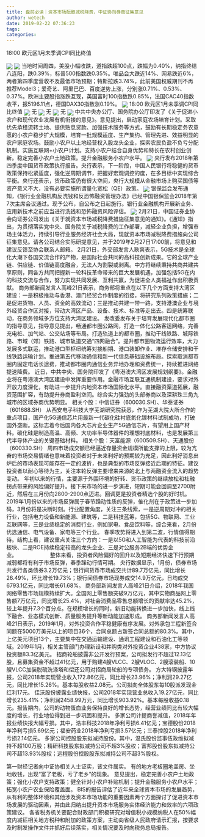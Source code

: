 ```yaml
---
title: 盘前必读｜资本市场酝酿减税降费，中证协向券商征集意见
author: wetech
date: 2019-02-22 07:36:23
tags: 
categories: 
---
```

18:00 欧元区1月未季调CPI同比终值
<!-- more -->
<img align="center" border="0" src="https://imgcdn.yicai.com/uppics/images/2018/11/5795dce2c13c12cd19ef68151420a6d2.jpg" />
<img align="center" border="0" src="https://imgcdn.yicai.com/uppics/images/2019/02/19632237fde0d962252465b641050a9a.jpg" />
当地时间周四，美股小幅收跌，道指跌超100点，跌幅为0.40%，纳指终结八连阳，跌0.39%，标普500指数跌0.35%。唯品会大跌近14%、网易跌近6%，两者第四季度营收不及最低市场预期；特斯拉跌3.74%，此前美国权威期刊不再推荐Model3；爱奇艺、阿里巴巴、百度逆势上涨，分别涨0.71%、0.53%、0.37%。欧洲主要股指涨跌互现，英国富时100指数跌0.85%，法国CAC40指数收平，报5196.11点，德国DAX30指数涨0.19%。
<img align="center" border="0" src="https://imgcdn.yicai.com/uppics/images/2018/11/1115fd943822077aad8679290e0a4854.jpg" />
18:00 欧元区1月未季调CPI同比终值
<img align="center" border="0" src="https://imgcdn.yicai.com/uppics/images/2019/02/33031770880a94d64cf01bbde0e81d5b.jpg" />
无
<img align="center" border="0" src="https://imgcdn.yicai.com/uppics/images/2019/02/4c60142ffa17688fd86dfbf3c2b40fbd.jpg" />
无
<img align="center" border="0" src="https://imgcdn.yicai.com/uppics/images/2018/11/9d8e2d90a2b37391ca779f15a10018b0.jpg" />
无
<img align="center" border="0" src="https://imgcdn.yicai.com/uppics/images/2018/11/3fe87f78bb215979ccf7a8b1a382813c.jpg" />
中共中央办公厅、国务院办公厅印发了《关于促进小农户和现代农业发展有机衔接的意见》。意见提出，启动家庭农场培育计划。采取优先承租流转土地、提供贴息贷款、加强技术服务等方式，鼓励有长期稳定务农意愿的小农户稳步扩大规模，培育一批规模适度、生产集约、管理先进、效益明显的农户家庭农场。鼓励小农户以土地经营权入股龙头企业，探索农民负盈不负亏分配机制。实施互联网+小农户计划。支持小农户结合自身优势和特长在农村创业创新。稳定完善小农户土地政策。提升金融服务小农户水平。
<img align="center" border="0" src="https://imgcdn.yicai.com/uppics/images/2018/11/10271f820278a7057d79730f65d39711.jpg" />
央行发布2018年第四季度中国货币政策执行报告。央行表示，下一阶段，中国人民银行将稳健的货币政策保持松紧适度，强化逆周期调节，把握好宏观调控的度，在多目标中实现综合平衡。央行还表示，货币政策仍有很大空间，央行大规模从金融市场上购买国债等资产意义不大，没有必要实施所谓量化宽松（QE）政策。
<img align="center" border="0" src="https://imgcdn.yicai.com/uppics/images/2019/02/cf64ea95c4b677b3bf996f5f086f6cce.jpg" />
银保监会发布通知，《银行业金融机构反洗钱和反恐怖融资管理办法》已经中国银保监会2018年第7次主席会议通过。现予公布，自公布之日起施行。银行业金融机构开展新业务、应用新技术之前应当进行洗钱和恐怖融资风险评估。
<img align="center" border="0" src="https://imgcdn.yicai.com/uppics/images/2018/11/781b132626e7c57022d1491e8f3a175c.jpg" />
2月21日，中国证券业协会向证券公司发出《关于就资本市场减税降费措施征集意见的通知》。《通知》指出，为贯彻落实党中央、国务院关于减税降费的工作部署，减轻企业负担，增强市场主体活力，持续引导行业服务经济社会大局，现就资本市场减税降费措施向公司征集意见。请各公司结合实际研提意见，并于2019年2月27日17:00前，将意见和建议反馈至协会联系人邮箱。
2月21日，外交部发言人耿爽表示，5G技术是全球化大潮下各国交流合作的产物，是国际社会共同的高科技创新成果。它的全球产业链、供应链、价值链高度融合，无法人为割裂或剥离。中方将继续秉持共商共建共享原则，同各方共同把握新一轮科技革命带来的巨大发展机遇，加强包括5G在内的科技交流与合作，努力实现共同发展、互利共赢，为促进全人类福祉作出积极贡献。
商务部新闻发言人高峰21日表示，商务部将重点在以下几个方面支持大湾区建设：一是积极推动与香港、澳门经贸合作制度的衔接，将研究系列政策措施；二是促进货物、人员、资金的高效流动；三是推动共建一带一路，支持港澳企业与境外经贸合作区对接，带动大湾区产品、设备、技术、标准等走出去。四是统筹联动，在商务领域多方位支持大湾区建设。
发改委发布关于培育发展现代化都市圈的指导意见，指导意见提出，畅通都市圈公路网，打造一体化公路客运网络，完善充电桩、加气站、公交站场等布局。打造轨道上的都市圈，推动干线铁路、城际铁路、市域（郊）铁路、城市轨道交通“四网融合”。提升都市圈物流运行效率，大力发展多式联运，推动港口型枢纽统筹对接船期、港口装卸作业、堆存仓储安排和干线铁路运输计划。推进第五代移动通信和新一代信息基础设施布局。探索取消都市圈内固定电话长途费，推动都市圈内通信业务异地办理和资费统一，持续推进网络提速降费。
近日，中共中央、国务院印发了《粤港澳大湾区发展规划纲要》。金融业将在粤港澳大湾区建设中发挥重要作用。金融市场互联互通机制建设，要求对外开放力度深化，有助进一步提升内地资本市场国际化水平。直接融资渠道拓展，融资范围扩容，有助提升券商盈利空间。综合实力强劲的头部券商以及深耕珠三角九城市的区域券商优势明显。
相关个股：中信证券（600030.SH）、华泰证券（601688.SH）
从西安电子科技大学芜湖研究院获悉，作为芜湖大院大所合作的重点项目，国产化5G通信芯片用最新一代碳化硅衬底氮化镓材料试制成功，打破国外垄断。这标志着今后国内各大芯片企业生产5G通信芯片，有望用上国产材料。碳化硅是制造高温、高频、大功率半导体器件的理想衬底材料，也是发展第三代半导体产业的关键基础材料。
相关个股：天富能源（600509.SH）、天通股份（600330.SH）
周四市场成交额已经逼近存量资金规模所能支撑的上限，较为亢奋的市场交易情绪也意味着投资者对于未来利好的预期较为充足，因此利好消息出炉后的市场表现可能存在一定的波折，也是典型的市场反弹接近后期的特征。建议投资者以耐心等待为主，关注本轮反弹主要增来来源的北上与两融资金流入的趋势变动。
年初以来的行情，主要源于外围环境的好转、货币政策的继续放松和社融拐点带来的风险偏好提升。接下来市场的进一步演进，短期可能会回调至2700附近，然后在三月份向2800-2900点迈进。回调更是投资者精选个股的好时机。
2019年1月份以来的市场反弹属于春节躁动性质的反弹，催化剂在于政策进一步加码，3月份将是决断时刻。行业配置角度，关注三条线索，一是逆周期对冲的相关行业，包括电力设备和新能源、建筑等，二是科技蓝筹，包括5G、物联网、工业互联网等，三是业绩稳定的消费行业，例如家电、食品饮料等，综合来看，2月份优选通信、电气设备、家电等三个行业。
春季攻势将进入到第二波，行情值得期待。结构上看，建议重点关注三个方向：一是以5G和人工智能为代表的科技前沿板块、二是ROE持续稳定较高的龙头企业、三是对公服务2B端的优势企业。                     
整体来看，投资者风险偏好的回升以及短期经济快速下行预期减弱都将有利于市场反弹，春季躁动行情可期。
央行数据显示，1月份，债券市场共发行各类债券3.2万亿元；银行间货币市场成交共计89.7万亿元，同比增长26.49%，环比增长19.73%；银行间债券市场现券成交14.9万亿元，日均成交6793.1亿元，同比增长61.68%。
商务部新闻发言人高峰21日介绍，2018年我国网络零售市场规模持续扩大。全国网上零售额突破9万亿元，其中实物商品网上零售额7万亿元，同比增长25.4%，对社会消费品零售总额增长的贡献率达45.2%，较上年提升7.3个百分点。在规模增长的同时，新旧动能转换进一步加快，线上线下融合、业态模式创新、质量服务提升等新动能加速形成。
商务部新闻发言人高峰21日表示，2019年1月，对外投资合作平稳健康有序发展。对外承包工程新签合同额在5000万美元以上的项目36个，合同总额占新签合同总额的80.3%。其中，上亿美元项目13个，主要集中在交通运输建设、通讯工程建设和石油化工等领域。2019年1月，相关主管部门办理新设和并购类对外投资企业438家，中方协议投资额83.3亿美元。
招商轮船披露非公开发行预案，公司拟发行不超过12.13亿股，且募集资金不超过41亿元，用于购建4艘VLCC、2艘VLOC、2艘滚装船、10艘VLCC加装脱硫洗涤塔和偿还公司对招商局轮船的专项债务。
方大特钢披露年报，公司2018年实现营业收入172.86亿元，同比增长23.96%；净利润29.27亿元，同比增长15.26%。基本每股收益2.08元。公司拟向全体股东每10股派发现金红利17元。
佳沃股份披露业绩快报，公司2018年实现营业总收入19.27亿元，同比增长235.41%；净利润2458.99万元，同比增长903.92%。基本每股收益0.18元。报告期内，公司的动物蛋白业务保持良好的增长态势，经营业绩同比有较大幅度的增长，行业地位得到进一步巩固和提升。
多家公司计提商誉减值，2018年年报业绩快报大幅亏损。其中，浩丰科技2018年净利亏损6.41亿元；宝德股份2018年净利亏损5.69亿元；福安药业2018年净利亏损3.57亿元；三泰控股2018年净利亏损2.14亿元。
多家公司控股股东拟减持股份。其中，温氏股份监事伍政维拟减持不超100万股；精研科技股东拟减持公司不超3%股权；富邦股份股东拟减持公司不超13.93%股权；远程股份控股股东拟减持公司不超3%股权。
 
 
第一财经记者向中证协相关人士证实，该文件属实。
有的地方老板圈地盖房、坐地收钱，出现“富了老板，亏了老乡”的现象。
意见提出，稳定完善小农户土地政策；强化小农户支持政策；健全针对小农户补贴机制；提升金融服务小农户水平；拓宽小农户农业保险覆盖面。
BIS的报告评估了近年来全球资本市场的发展趋势，从有利的整体环境和其他涉及资本市场功能的重要因素两个方面探讨了促进资本市场发展的驱动因素，并由此归纳出提升资本市场服务实体经济能力和效率的六项政策建议。
各省税务机关要配合财政部门积极研究对增值税小规模纳税人在50%幅度内减征相关地方税种和附加的政策方案，主动向省级人民政府请示汇报，按要求及时制发操作文件并抓好后续落实，相关情况要及时向税务总局报告。
